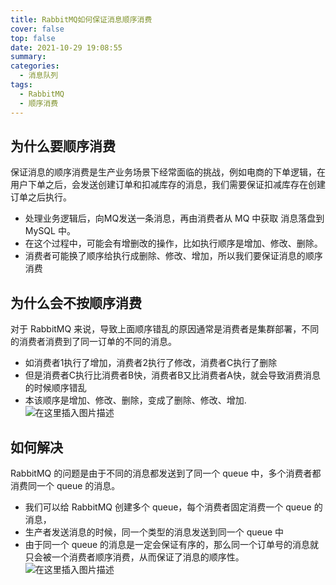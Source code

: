 ```yaml
---
title: RabbitMQ如何保证消息顺序消费
cover: false
top: false
date: 2021-10-29 19:08:55
summary:
categories:
  - 消息队列
tags:
  - RabbitMQ
  - 顺序消费
---
```


## 为什么要顺序消费
保证消息的顺序消费是生产业务场景下经常面临的挑战，例如电商的下单逻辑，在用户下单之后，会发送创建订单和扣减库存的消息，我们需要保证扣减库存在创建订单之后执行。

- 处理业务逻辑后，向MQ发送一条消息，再由消费者从 MQ 中获取 消息落盘到MySQL 中。
- 在这个过程中，可能会有增删改的操作，比如执行顺序是增加、修改、删除。
- 消费者可能换了顺序给执行成删除、修改、增加，所以我们要保证消息的顺序消费

## 为什么会不按顺序消费

对于 RabbitMQ 来说，导致上面顺序错乱的原因通常是消费者是集群部署，不同的消费者消费到了同一订单的不同的消息。

- 如消费者1执行了增加，消费者2执行了修改，消费者C执行了删除
- 但是消费者C执行比消费者B快，消费者B又比消费者A快，就会导致消费消息的时候顺序错乱
- 本该顺序是增加、修改、删除，变成了删除、修改、增加.
![在这里插入图片描述](https://img-blog.csdnimg.cn/77a568c090d24eb68f041cd17126220b.png?x-oss-process=image/watermark,type_ZHJvaWRzYW5zZmFsbGJhY2s,shadow_50,text_Q1NETiBA5LiA5rGf5rqq5rC0,size_20,color_FFFFFF,t_70,g_se,x_16)


## 如何解决
RabbitMQ 的问题是由于不同的消息都发送到了同一个 queue 中，多个消费者都消费同一个 queue 的消息。
- 我们可以给 RabbitMQ 创建多个 queue，每个消费者固定消费一个 queue 的消息，
- 生产者发送消息的时候，同一个类型的消息发送到同一个 queue 中
- 由于同一个 queue 的消息是一定会保证有序的，那么同一个订单号的消息就只会被一个消费者顺序消费，从而保证了消息的顺序性。
![在这里插入图片描述](https://img-blog.csdnimg.cn/d8c2d643644646f9be78cf4884a828ff.png?x-oss-process=image/watermark,type_ZHJvaWRzYW5zZmFsbGJhY2s,shadow_50,text_Q1NETiBA5LiA5rGf5rqq5rC0,size_20,color_FFFFFF,t_70,g_se,x_16)
